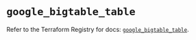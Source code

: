 # `google_bigtable_table`

Refer to the Terraform Registry for docs: [`google_bigtable_table`](https://registry.terraform.io/providers/hashicorp/google-beta/5.21.0/docs/resources/google_bigtable_table).
